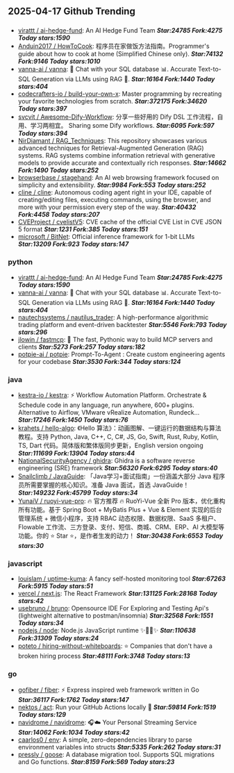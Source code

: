 ## 2025-04-17 Github Trending

### 
* [virattt / ai-hedge-fund](https://github.com/virattt/ai-hedge-fund): An AI Hedge Fund Team ***Star:24785 Fork:4275 Today stars:1590***
* [Anduin2017 / HowToCook](https://github.com/Anduin2017/HowToCook): 程序员在家做饭方法指南。Programmer's guide about how to cook at home (Simplified Chinese only). ***Star:74132 Fork:9146 Today stars:1010***
* [vanna-ai / vanna](https://github.com/vanna-ai/vanna): 🤖 Chat with your SQL database 📊. Accurate Text-to-SQL Generation via LLMs using RAG 🔄. ***Star:16164 Fork:1440 Today stars:404***
* [codecrafters-io / build-your-own-x](https://github.com/codecrafters-io/build-your-own-x): Master programming by recreating your favorite technologies from scratch. ***Star:372175 Fork:34620 Today stars:397***
* [svcvit / Awesome-Dify-Workflow](https://github.com/svcvit/Awesome-Dify-Workflow): 分享一些好用的 Dify DSL 工作流程，自用、学习两相宜。 Sharing some Dify workflows. ***Star:6095 Fork:597 Today stars:394***
* [NirDiamant / RAG_Techniques](https://github.com/NirDiamant/RAG_Techniques): This repository showcases various advanced techniques for Retrieval-Augmented Generation (RAG) systems. RAG systems combine information retrieval with generative models to provide accurate and contextually rich responses. ***Star:14662 Fork:1490 Today stars:252***
* [browserbase / stagehand](https://github.com/browserbase/stagehand): An AI web browsing framework focused on simplicity and extensibility. ***Star:9984 Fork:553 Today stars:252***
* [cline / cline](https://github.com/cline/cline): Autonomous coding agent right in your IDE, capable of creating/editing files, executing commands, using the browser, and more with your permission every step of the way. ***Star:40432 Fork:4458 Today stars:207***
* [CVEProject / cvelistV5](https://github.com/CVEProject/cvelistV5): CVE cache of the official CVE List in CVE JSON 5 format ***Star:1231 Fork:385 Today stars:151***
* [microsoft / BitNet](https://github.com/microsoft/BitNet): Official inference framework for 1-bit LLMs ***Star:13209 Fork:923 Today stars:147***

### python
* [virattt / ai-hedge-fund](https://github.com/virattt/ai-hedge-fund): An AI Hedge Fund Team ***Star:24785 Fork:4275 Today stars:1590***
* [vanna-ai / vanna](https://github.com/vanna-ai/vanna): 🤖 Chat with your SQL database 📊. Accurate Text-to-SQL Generation via LLMs using RAG 🔄. ***Star:16164 Fork:1440 Today stars:404***
* [nautechsystems / nautilus_trader](https://github.com/nautechsystems/nautilus_trader): A high-performance algorithmic trading platform and event-driven backtester ***Star:5546 Fork:793 Today stars:296***
* [jlowin / fastmcp](https://github.com/jlowin/fastmcp): 🚀 The fast, Pythonic way to build MCP servers and clients ***Star:5273 Fork:257 Today stars:182***
* [potpie-ai / potpie](https://github.com/potpie-ai/potpie): Prompt-To-Agent : Create custom engineering agents for your codebase ***Star:3530 Fork:344 Today stars:124***

### java
* [kestra-io / kestra](https://github.com/kestra-io/kestra): ⚡ Workflow Automation Platform. Orchestrate & Schedule code in any language, run anywhere, 600+ plugins. Alternative to Airflow, VMware vRealize Automation, Rundeck... ***Star:17246 Fork:1450 Today stars:76***
* [krahets / hello-algo](https://github.com/krahets/hello-algo): 《Hello 算法》：动画图解、一键运行的数据结构与算法教程。支持 Python, Java, C++, C, C#, JS, Go, Swift, Rust, Ruby, Kotlin, TS, Dart 代码。简体版和繁体版同步更新，English version ongoing ***Star:111699 Fork:13904 Today stars:44***
* [NationalSecurityAgency / ghidra](https://github.com/NationalSecurityAgency/ghidra): Ghidra is a software reverse engineering (SRE) framework ***Star:56320 Fork:6295 Today stars:40***
* [Snailclimb / JavaGuide](https://github.com/Snailclimb/JavaGuide): 「Java学习+面试指南」一份涵盖大部分 Java 程序员所需要掌握的核心知识。准备 Java 面试，首选 JavaGuide！ ***Star:149232 Fork:45799 Today stars:34***
* [YunaiV / ruoyi-vue-pro](https://github.com/YunaiV/ruoyi-vue-pro): 🔥 官方推荐 🔥 RuoYi-Vue 全新 Pro 版本，优化重构所有功能。基于 Spring Boot + MyBatis Plus + Vue & Element 实现的后台管理系统 + 微信小程序，支持 RBAC 动态权限、数据权限、SaaS 多租户、Flowable 工作流、三方登录、支付、短信、商城、CRM、ERP、AI 大模型等功能。你的 ⭐️ Star ⭐️，是作者生发的动力！ ***Star:30438 Fork:6553 Today stars:30***

### javascript
* [louislam / uptime-kuma](https://github.com/louislam/uptime-kuma): A fancy self-hosted monitoring tool ***Star:67263 Fork:5915 Today stars:51***
* [vercel / next.js](https://github.com/vercel/next.js): The React Framework ***Star:131125 Fork:28168 Today stars:42***
* [usebruno / bruno](https://github.com/usebruno/bruno): Opensource IDE For Exploring and Testing Api's (lightweight alternative to postman/insomnia) ***Star:32568 Fork:1551 Today stars:34***
* [nodejs / node](https://github.com/nodejs/node): Node.js JavaScript runtime ✨🐢🚀✨ ***Star:110638 Fork:31309 Today stars:24***
* [poteto / hiring-without-whiteboards](https://github.com/poteto/hiring-without-whiteboards): ⭐️ Companies that don't have a broken hiring process ***Star:48111 Fork:3748 Today stars:13***

### go
* [gofiber / fiber](https://github.com/gofiber/fiber): ⚡️ Express inspired web framework written in Go ***Star:36117 Fork:1762 Today stars:147***
* [nektos / act](https://github.com/nektos/act): Run your GitHub Actions locally 🚀 ***Star:59814 Fork:1519 Today stars:129***
* [navidrome / navidrome](https://github.com/navidrome/navidrome): 🎧☁️ Your Personal Streaming Service ***Star:14062 Fork:1034 Today stars:42***
* [caarlos0 / env](https://github.com/caarlos0/env): A simple, zero-dependencies library to parse environment variables into structs ***Star:5335 Fork:262 Today stars:31***
* [pressly / goose](https://github.com/pressly/goose): A database migration tool. Supports SQL migrations and Go functions. ***Star:8159 Fork:569 Today stars:23***
